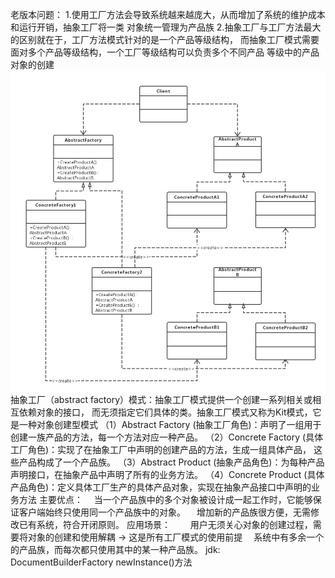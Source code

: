 老版本问题：
1.使用工厂方法会导致系统越来越庞大，从而增加了系统的维护成本和运行开销，抽象工厂将一类
对象统一管理为产品族
2.抽象工厂与工厂方法最大的区别就在于，工厂方法模式针对的是一个产品等级结构，
而抽象工厂模式需要面对多个产品等级结构，一个工厂等级结构可以负责多个不同产品
等级中的产品对象的创建
![uml](model.png)
抽象工厂（abstract factory）模式：抽象工厂模式提供一个创建一系列相关或相互依赖对象的接口，
而无须指定它们具体的类。抽象工厂模式又称为Kit模式，它是一种对象创建型模式
（1）Abstract Factory (抽象工厂角色)：声明了一组用于创建一族产品的方法，每一个方法对应一种产品。
（2）Concrete Factory (具体工厂角色)：实现了在抽象工厂中声明的创建产品的方法，生成一组具体产品，
这些产品构成了一个产品族。
（3）Abstract Product (抽象产品角色)：为每种产品声明接口，在抽象产品中声明了所有的业务方法。
（4）Concrete Product (具体产品角色)：定义具体工厂生产的具体产品对象，实现在抽象产品接口中声明的业务方法
主要优点：
  　当一个产品族中的多个对象被设计成一起工作时，它能够保证客户端始终只使用同一个产品族中的对象。
  　增加新的产品族很方便，无需修改已有系统，符合开闭原则。
应用场景：
　　用户无须关心对象的创建过程，需要将对象的创建和使用解耦 -> 这是所有工厂模式的使用前提
  　系统中有多余一个的产品族，而每次都只使用其中的某一种产品族。
jdk:
DocumentBuilderFactory newInstance()方法